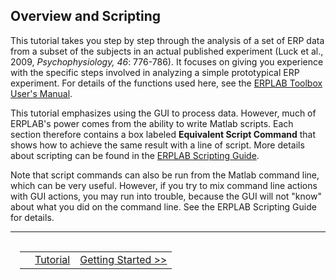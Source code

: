 ## Overview and Scripting
This tutorial takes you step by step through the analysis of a set of ERP data from a subset of the subjects in an actual published experiment (Luck et al., 2009, _Psychophysiology, 46_: 776-786).  It focuses on giving you experience with the specific steps involved in analyzing a simple prototypical ERP experiment.  For details of the functions used here, see the [ERPLAB Toolbox User's Manual](./Manual).

This tutorial emphasizes using the GUI to process data.  However, much of ERPLAB's power comes from the ability to write Matlab scripts.  Each section therefore contains a box labeled **Equivalent Script Command** that shows how to achieve the same result with a line of script. More details about scripting can be found in the [ERPLAB Scripting Guide](./Scripting-Guide).

Note that script commands can also be run from the Matlab command line, which can be very useful.  However, if you try to mix command line actions with GUI actions, you may run into trouble, because the GUI will not "know" about what you did on the command line.  See the ERPLAB Scripting Guide for details.


----
<table style="width:100%;padding:15px">
  <tr>
    <td></td>
    <td><a href="./Tutorial"> Tutorial</a></td>
    <td><a href="./Getting-Started:-Tutorial"> Getting Started >>  </a></td>
  </tr>
</table>